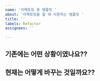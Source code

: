 ```yaml
---
name: '리팩토링 용 템플릿 '
about: '리팩토링을 할 때 사용하는 템플릿 '
title: ''
labels: Refactor
assignees: ''

---
```


## 기존에는 어떤 상황이였나요??




## 현재는 어떻게 바꾸는 것일까요??
